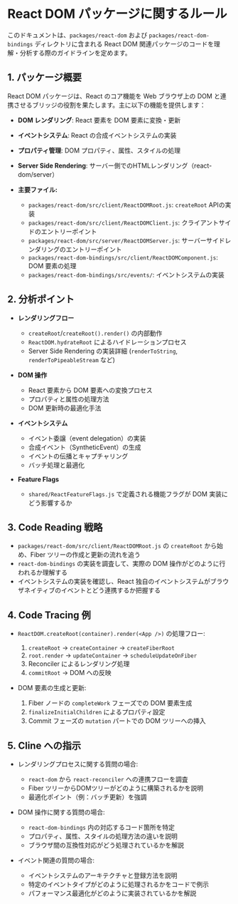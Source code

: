 # React DOM パッケージに関するルール

このドキュメントは、`packages/react-dom` および `packages/react-dom-bindings` ディレクトリに含まれる React DOM 関連パッケージのコードを理解・分析する際のガイドラインを定めます。

## 1. パッケージ概要

React DOM パッケージは、React のコア機能を Web ブラウザ上の DOM と連携させるブリッジの役割を果たします。主に以下の機能を提供します：

* **DOM レンダリング**: React 要素を DOM 要素に変換・更新
* **イベントシステム**: React の合成イベントシステムの実装
* **プロパティ管理**: DOM プロパティ、属性、スタイルの処理
* **Server Side Rendering**: サーバー側でのHTMLレンダリング（react-dom/server）

*   **主要ファイル:**
    *   `packages/react-dom/src/client/ReactDOMRoot.js`: `createRoot` APIの実装
    *   `packages/react-dom/src/client/ReactDOMClient.js`: クライアントサイドのエントリーポイント
    *   `packages/react-dom/src/server/ReactDOMServer.js`: サーバーサイドレンダリングのエントリーポイント
    *   `packages/react-dom-bindings/src/client/ReactDOMComponent.js`: DOM 要素の処理
    *   `packages/react-dom-bindings/src/events/`: イベントシステムの実装

## 2. 分析ポイント

*   **レンダリングフロー**
    *   `createRoot`/`createRoot().render()` の内部動作
    *   `ReactDOM.hydrateRoot` によるハイドレーションプロセス
    *   Server Side Rendering の実装詳細 (`renderToString`, `renderToPipeableStream` など)

*   **DOM 操作**
    *   React 要素から DOM 要素への変換プロセス
    *   プロパティと属性の処理方法
    *   DOM 更新時の最適化手法

*   **イベントシステム**
    *   イベント委譲（event delegation）の実装
    *   合成イベント（SyntheticEvent）の生成
    *   イベントの伝播とキャプチャリング
    *   バッチ処理と最適化

*   **Feature Flags**
    *   `shared/ReactFeatureFlags.js` で定義される機能フラグが DOM 実装にどう影響するか

## 3. Code Reading 戦略

*   `packages/react-dom/src/client/ReactDOMRoot.js` の `createRoot` から始め、Fiber ツリーの作成と更新の流れを追う
*   `react-dom-bindings` の実装を調査して、実際の DOM 操作がどのように行われるか理解する
*   イベントシステムの実装を確認し、React 独自のイベントシステムがブラウザネイティブのイベントとどう連携するか把握する

## 4. Code Tracing 例

*   `ReactDOM.createRoot(container).render(<App />)` の処理フロー:
    1. `createRoot` -> `createContainer` -> `createFiberRoot`
    2. `root.render` -> `updateContainer` -> `scheduleUpdateOnFiber`
    3. Reconciler によるレンダリング処理
    4. `commitRoot` -> DOM への反映

*   DOM 要素の生成と更新:
    1. Fiber ノードの `completeWork` フェーズでの DOM 要素生成
    2. `finalizeInitialChildren` によるプロパティ設定
    3. Commit フェーズの `mutation` パートでの DOM ツリーへの挿入

## 5. Cline への指示

*   レンダリングプロセスに関する質問の場合:
    *   `react-dom` から `react-reconciler` への連携フローを調査
    *   Fiber ツリーからDOMツリーがどのように構築されるかを説明
    *   最適化ポイント（例：バッチ更新）を強調

*   DOM 操作に関する質問の場合:
    *   `react-dom-bindings` 内の対応するコード箇所を特定
    *   プロパティ、属性、スタイルの処理方法の違いを説明
    *   ブラウザ間の互換性対応がどう処理されているかを解説

*   イベント関連の質問の場合:
    *   イベントシステムのアーキテクチャと登録方法を説明
    *   特定のイベントタイプがどのように処理されるかをコードで例示
    *   パフォーマンス最適化がどのように実装されているかを解説
